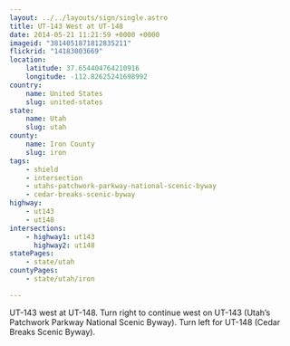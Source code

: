 ```yaml
---
layout: ../../layouts/sign/single.astro
title: UT-143 West at UT-148
date: 2014-05-21 11:21:59 +0000 +0000
imageid: "3814051871812835211"
flickrid: "14183003669"
location:
    latitude: 37.654404764210916
    longitude: -112.82625241698992
country:
    name: United States
    slug: united-states
state:
    name: Utah
    slug: utah
county:
    name: Iron County
    slug: iron
tags:
    - shield
    - intersection
    - utahs-patchwork-parkway-national-scenic-byway
    - cedar-breaks-scenic-byway
highway:
    - ut143
    - ut148
intersections:
    - highway1: ut143
      highway2: ut148
statePages:
    - state/utah
countyPages:
    - state/utah/iron

---
```

UT-143 west at UT-148.  Turn right to continue west on UT-143 (Utah’s Patchwork Parkway National Scenic Byway).  Turn left for UT-148 (Cedar Breaks Scenic Byway).